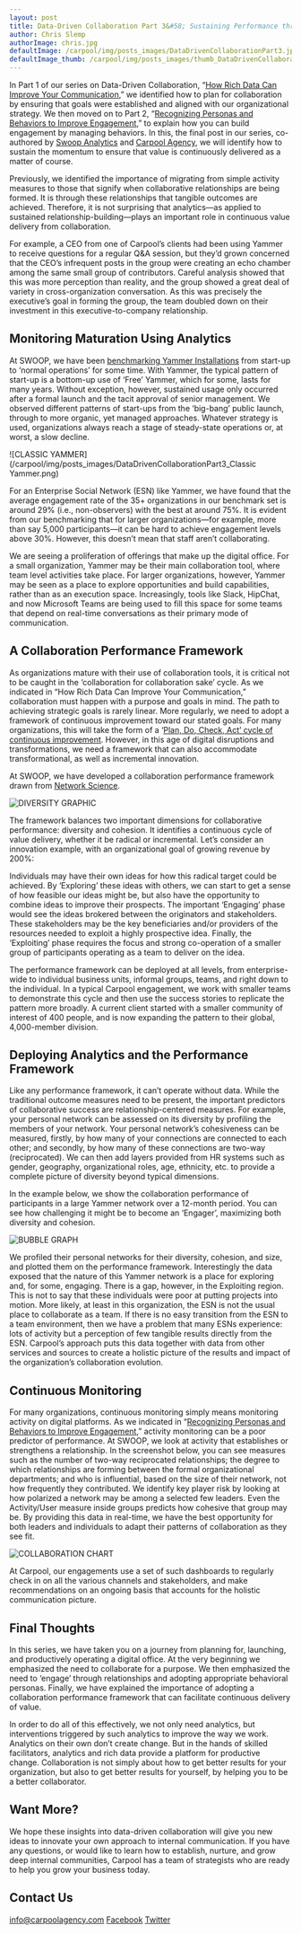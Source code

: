 ```yaml
---
layout: post
title: Data-Driven Collaboration Part 3&#58; Sustaining Performance through Continuous Value Delivery
author: Chris Slemp
authorImage: chris.jpg
defaultImage: /carpool/img/posts_images/DataDrivenCollaborationPart3.jpg
defaultImage_thumb: /carpool/img/posts_images/thumb_DataDrivenCollaborationPart3.jpg
---
```


In Part 1 of our series on Data-Driven Collaboration, “[How Rich Data Can Improve Your Communication](http://carpoolagency.com/articles/Data-Driven-Collaboration-Part-1-How-Rich-Data-Can-Improve-Your-Communication.html),” we identified how to plan for collaboration by ensuring that goals were established and aligned with our organizational strategy. We then moved on to Part 2, “[Recognizing Personas and Behaviors to Improve Engagement](http://carpoolagency.com/articles/Data-Driven-Collaboration-Part-2-Recognizing-Personas-and-Behaviors-to-Improve-Engagement.html),” to explain how you can build engagement by managing behaviors. In this, the final post in our series, co-authored by [Swoop Analytics](http://swoopanalytics.com/) and [Carpool Agency](http://carpoolagency.com), we will identify how to sustain the momentum to ensure that value is continuously delivered as a matter of course. 

<!--more-->

Previously, we identified the importance of migrating from simple activity measures to those that signify when collaborative relationships are being formed. It is through these relationships that tangible outcomes are achieved. Therefore, it is not surprising that analytics—as applied to sustained relationship-building—plays an important role in continuous value delivery from collaboration.
 
For example, a CEO from one of Carpool’s clients had been using Yammer to receive questions for a regular Q&A session, but they’d grown concerned that the CEO’s infrequent posts in the group were creating an echo chamber among the same small group of contributors. Careful analysis showed that this was more perception than reality, and the group showed a great deal of variety in cross-organization conversation. As this was precisely the executive’s goal in forming the group, the team doubled down on their investment in this executive-to-company relationship.

Monitoring Maturation Using Analytics
-------------------------------------

At SWOOP, we have been [benchmarking Yammer Installations](http://www.swoopanalytics.com/index.php/benchmarking/) from start-up to ‘normal operations’ for some time. With Yammer, the typical pattern of start-up is a bottom-up use of ‘Free’ Yammer, which for some, lasts for many years. Without exception, however, sustained usage only occurred after a formal launch and the tacit approval of senior management. We observed different patterns of start-ups from the ‘big-bang’ public launch, through to more organic, yet managed approaches. Whatever strategy is used, organizations always reach a stage of steady-state operations or, at worst, a slow decline.

![CLASSIC YAMMER](/carpool/img/posts_images/DataDrivenCollaborationPart3_Classic Yammer.png)

For an Enterprise Social Network (ESN) like Yammer, we have found that the average engagement rate of the 35+ organizations in our benchmark set is around 29% (i.e., non-observers) with the best at around 75%. It is evident from our benchmarking that for larger organizations—for example, more than say 5,000 participants—it can be hard to achieve engagement levels above 30%. However, this doesn’t mean that staff aren’t collaborating. 

We are seeing a proliferation of offerings that make up the digital office. For a small organization, Yammer may be their main collaboration tool, where team level activities take place. For larger organizations, however, Yammer may be seen as a place to explore opportunities and build capabilities, rather than as an execution space. Increasingly, tools like Slack, HipChat, and now Microsoft Teams are being used to fill this space for some teams that depend on real-time conversations as their primary mode of communication.

A Collaboration Performance Framework
-------------------------------------

As organizations mature with their use of collaboration tools, it is critical not to be caught in the ‘collaboration for collaboration sake’ cycle. As we indicated in “How Rich Data Can Improve Your Communication,” collaboration must happen with a purpose and goals in mind. The path to achieving strategic goals is rarely linear. More regularly, we need to adopt a framework of continuous improvement toward our stated goals. For many organizations, this will take the form of a ‘[Plan, Do, Check, Act’ cycle of continuous improvement](https://en.wikipedia.org/wiki/PDCA). However, in this age of digital disruptions and transformations, we need a framework that can also accommodate transformational, as well as incremental innovation.
 
At SWOOP, we have developed a collaboration performance framework drawn from [Network Science](https://en.wikipedia.org/wiki/Network_science).

![DIVERSITY GRAPHIC](/carpool/img/posts_images/DataDrivenCollaborationPart3_Diversity.png)

The framework balances two important dimensions for collaborative performance: diversity and cohesion. It identifies a continuous cycle of value delivery, whether it be radical or incremental. Let’s consider an innovation example, with an organizational goal of growing revenue by 200%:

Individuals may have their own ideas for how this radical target could be achieved. By ‘Exploring’ these ideas with others, we can start to get a sense of how feasible our ideas might be, but also have the opportunity to combine ideas to improve their prospects. The important ‘Engaging’ phase would see the ideas brokered between the originators and stakeholders. These stakeholders may be the key beneficiaries and/or providers of the resources needed to exploit a highly prospective idea. Finally, the ‘Exploiting’ phase requires the focus and strong co-operation of a smaller group of participants operating as a team to deliver on the idea.
 
The performance framework can be deployed at all levels, from enterprise-wide to individual business units, informal groups, teams, and right down to the individual. In a typical Carpool engagement, we work with smaller teams to demonstrate this cycle and then use the success stories to replicate the pattern more broadly. A current client started with a smaller community of interest of 400 people, and is now expanding the pattern to their global, 4,000-member division. 

Deploying Analytics and the Performance Framework
-------------------------------------------------

Like any performance framework, it can’t operate without data. While the traditional outcome measures need to be present, the important predictors of collaborative success are relationship-centered measures. For example, your personal network can be assessed on its diversity by profiling the members of your network. Your personal network’s cohesiveness can be measured, firstly, by how many of your connections are connected to each other; and secondly, by how many of these connections are two-way (reciprocated). We can then add layers provided from HR systems such as gender, geography, organizational roles, age, ethnicity, etc. to provide a complete picture of diversity beyond typical dimensions. 

In the example below, we show the collaboration performance of participants in a large Yammer network over a 12-month period. You can see how challenging it might be to become an ‘Engager’, maximizing both diversity and cohesion.

![BUBBLE GRAPH](/carpool/img/posts_images/DataDrivenCollaborationPart3_EnterpriseSocialSpace.png)

We profiled their personal networks for their diversity, cohesion, and size, and plotted them on the performance framework. Interestingly the data exposed that the nature of this Yammer network is a place for exploring and, for some, engaging. There is a gap, however, in the Exploiting region. This is not to say that these individuals were poor at putting projects into motion. More likely, at least in this organization, the ESN is not the usual place to collaborate as a team. If there is no easy transition from the ESN to a team environment, then we have a problem that many ESNs experience: lots of activity but a perception of few tangible results directly from the ESN. Carpool’s approach puts this data together with data from other services and sources to create a holistic picture of the results and impact of the organization’s collaboration evolution.

Continuous Monitoring
---------------------

For many organizations, continuous monitoring simply means monitoring activity on digital platforms. As we indicated in “[Recognizing Personas and Behaviors to Improve Engagement](http://carpoolagency.com/articles/Data-Driven-Collaboration-Part-2-Recognizing-Personas-and-Behaviors-to-Improve-Engagement.html),” activity monitoring can be a poor predictor of performance. At SWOOP, we look at activity that establishes or strengthens a relationship. In the screenshot below, you can see measures such as the number of two-way reciprocated relationships; the degree to which relationships are forming between the formal organizational departments; and who is influential, based on the size of their network, not how frequently they contributed. We identify key player risk by looking at how polarized a network may be among a selected few leaders. Even the Activity/User measure inside groups predicts how cohesive that group may be. By providing this data in real-time, we have the best opportunity for both leaders and individuals to adapt their patterns of collaboration as they see fit.

![COLLABORATION CHART](/carpool/img/posts_images/DataDrivenCollaborationPart3_Graph.png)

At Carpool, our engagements use a set of such dashboards to regularly check in on all the various channels and stakeholders, and make recommendations on an ongoing basis that accounts for the holistic communication picture.

Final Thoughts
----------------

In this series, we have taken you on a journey from planning for, launching, and productively operating a digital office. At the very beginning we emphasized the need to collaborate for a purpose. We then emphasized the need to ‘engage’ through relationships and adopting appropriate behavioral personas. Finally, we have explained the importance of adopting a collaboration performance framework that can facilitate continuous delivery of value.
 
In order to do all of this effectively, we not only need analytics, but interventions triggered by such analytics to improve the way we work. Analytics on their own don’t create change. But in the hands of skilled facilitators, analytics and rich data provide a platform for productive change. Collaboration is not simply about how to get better results for your organization, but also to get better results for yourself, by helping you to be a better collaborator.

Want More?
----------

We hope these insights into data-driven collaboration will give you new ideas to innovate your own approach to internal communication. If you have any questions, or would like to learn how to establish, nurture, and grow deep internal communities, Carpool has a team of strategists who are ready to help you grow your business today.

Contact Us
----------

info@carpoolagency.com
[Facebook](http://facebook.com/carpoolagency)
[Twitter](http://twitter.com/carpoolagency)
